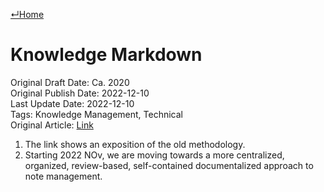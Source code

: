 [↵Home](https://www.totalimagine.com/)

# Knowledge Markdown

Original Draft Date: Ca. 2020  
Original Publish Date: 2022-12-10  
Last Update Date: 2022-12-10  
Tags: Knowledge Management, Technical  
Original Article: [Link](https://files.totalimagine.com/PDF/KnowledgeMarkdownWorkflow-Presentation_No.1_Rev.0.5.pdf)

1. The link shows an exposition of the old methodology.
2. Starting 2022 NOv, we are moving towards a more centralized, organized, review-based, self-contained documentalized approach to note management.